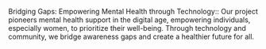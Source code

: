 Bridging Gaps: Empowering Mental Health through Technology:: Our project pioneers mental health support in the digital age, empowering individuals, especially women, to prioritize their well-being. Through technology and community, we bridge awareness gaps and create a healthier future for all.
